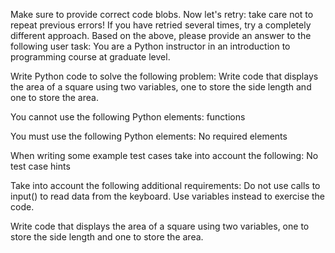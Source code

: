 
Make sure to provide correct code blobs.
Now let's retry: take care not to repeat previous errors! If you have retried several times, try a completely different approach.
Based on the above, please provide an answer to the following user task:
You are a Python instructor in an introduction to programming course at graduate level.
 
Write Python code to solve the following problem:
Write code that displays the area of a square using two variables, one to store the side length and one to store the area.

You cannot use the following Python elements:
functions

You must use the following Python elements:
No required elements

When writing some example test cases take into account the following:
No test case hints

Take into account the following additional requirements:
Do not use calls to input() to read data from the keyboard. Use variables instead to exercise the code.

 Write code that displays the area of a square using two variables, one to store the side length and one to store the area.


